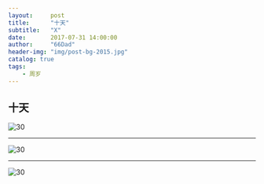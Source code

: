```yaml
---
layout:     post
title:      "十天"
subtitle:   "X"
date:       2017-07-31 14:00:00
author:     "66Dad"
header-img: "img/post-bg-2015.jpg"
catalog: true
tags:
    - 周岁
---
```


## 十天

![30](http://ovh6eklj5.bkt.clouddn.com/IMG_20170730_123601.jpg)

-----

![30](http://ovh6eklj5.bkt.clouddn.com/IMG_20170730_174153.jpg)

-----

![30](http://ovh6eklj5.bkt.clouddn.com/IMG_20170731_084755.jpg)
